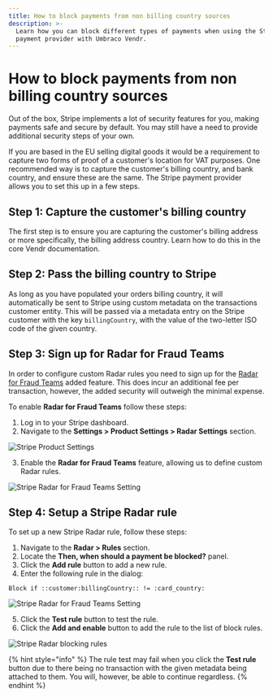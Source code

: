 ```yaml
---
title: How to block payments from non billing country sources
description: >-
  Learn how you can block different types of payments when using the Stripe
  payment provider with Umbraco Vendr.
---
```


# How to block payments from non billing country sources

Out of the box, Stripe implements a lot of security features for you, making payments safe and secure by default. You may still have a need to provide additional security steps of your own.

If you are based in the EU selling digital goods it would be a requirement to capture two forms of proof of a customer's location for VAT purposes. One recommended way is to capture the customer's billing country, and bank country, and ensure these are the same. The Stripe payment provider allows you to set this up in a few steps.

## Step 1: Capture the customer's billing country

The first step is to ensure you are capturing the customer's billing address or more specifically, the billing address country. Learn how to do this in the core Vendr documentation.

## Step 2: Pass the billing country to Stripe

As long as you have populated your orders billing country, it will automatically be sent to Stripe using custom metadata on the transactions customer entity. This will be passed via a metadata entry on the Stripe customer with the key `billingCountry`, with the value of the two-letter ISO code of the given country.

## Step 3: Sign up for Radar for Fraud Teams

In order to configure custom Radar rules you need to sign up for the [Radar for Fraud Teams](https://stripe.com/radar/fraud-teams) added feature. This does incur an additional fee per transaction, however, the added security will outweigh the minimal expense.

To enable **Radar for Fraud Teams** follow these steps:

1. Log in to your Stripe dashboard.
2. Navigate to the **Settings > Product Settings > Radar Settings** section.

![Stripe Product Settings](../../media/stripe/stripe\_product\_settings.png)

3. Enable the **Radar for Fraud Teams** feature, allowing us to define custom Radar rules.

![Stripe Radar for Fraud Teams Setting](../../media/stripe/stripe\_radar\_for\_fraud\_teams.png)

## Step 4: Setup a Stripe Radar rule

To set up a new Stripe Radar rule, follow these steps:

1. Navigate to the **Radar > Rules** section.
2. Locate the **Then, when should a payment be blocked?** panel.
3. Click the **Add rule** button to add a new rule.
4. Enter the following rule in the dialog:

```
Block if ::customer:billingCountry:: != :card_country:
```

![Stripe Radar for Fraud Teams Setting](../../media/stripe/stripe\_block\_country\_rule2.png)

5. Click the **Test rule** button to test the rule.
6. Click the **Add and enable** button to add the rule to the list of block rules.

![Stripe Radar blocking rules](../../media/stripe/stripe\_block\_rules2.png)

{% hint style="info" %}
The rule test may fail when you click the **Test rule** button due to there being no transaction with the given metadata being attached to them. You will, however, be able to continue regardless.
{% endhint %}
